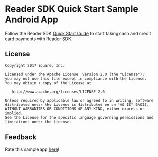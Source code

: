 # Reader SDK Quick Start Sample Android App


Follow the Reader SDK [Quick Start Guide](https://developer.squareup.com/docs/reader-sdk/quick-start/start) to start taking cash and credit card payments with Reader SDK.

## License

    Copyright 2017 Square, Inc.

    Licensed under the Apache License, Version 2.0 (the "License");
    you may not use this file except in compliance with the License.
    You may obtain a copy of the License at

       http://www.apache.org/licenses/LICENSE-2.0

    Unless required by applicable law or agreed to in writing, software
    distributed under the License is distributed on an "AS IS" BASIS,
    WITHOUT WARRANTIES OR CONDITIONS OF ANY KIND, either express or implied.
    See the License for the specific language governing permissions and
    limitations under the License.

## Feedback
Rate this sample app [here](https://delighted.com/t/Z1xmKSqy)!
